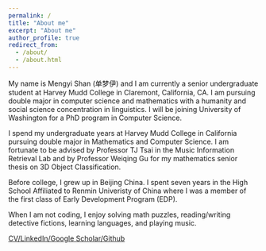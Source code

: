 ```yaml
---
permalink: /
title: "About me"
excerpt: "About me"
author_profile: true
redirect_from: 
  - /about/
  - /about.html
---
```


My name is Mengyi Shan (单梦伊) and I am currently a senior undergraduate student at Harvey Mudd College in Claremont, California, CA. I am pursuing double major in computer science and mathematics with a humanity and social science concentration in linguistics. I will be joining University of Washington for a PhD program in Computer Science. 

I spend my undergraduate years at Harvey Mudd College in California pursuing double major in Mathematics and Computer Science. I am fortunate to be advised by Professor TJ Tsai in the Music Information Retrieval Lab and by Professor Weiqing Gu for my mathematics senior thesis on 3D Object Classification. 

Before college, I grew up in Beijing China. I spent seven years in the High School Affiliated to Renmin Univeristy of China where I was a member of the first class of Early Development Program (EDP). 

When I am not coding, I enjoy solving math puzzles, reading/writing detective fictions, learning languages, and playing music.

[CV](https://github.com/Shanmy/shanmy.github.io/blob/master/files/Shan-CV.pdf)[/LinkedIn](https://www.linkedin.com/in/mengyi-shan-8581a6149/)[/Google Scholar](https://scholar.google.com/citations?user=ik5hvqAAAAAJ&hl=en)[/Github](https://github.com/Shanmy)